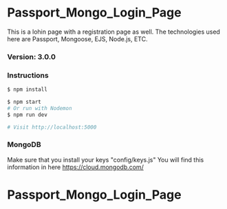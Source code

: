 # Passport_Mongo_Login_Page

This is a lohin page with a registration page as well. The technologies used here are Passport, Mongoose, EJS, Node.js, ETC.

### Version: 3.0.0

### Instructions

```sh
$ npm install
```

```sh
$ npm start
# Or run with Nodemon
$ npm run dev

# Visit http://localhost:5000
```

### MongoDB

Make sure that you install your keys "config/keys.js" You will find this information in here https://cloud.mongodb.com/ 


# Passport_Mongo_Login_Page
